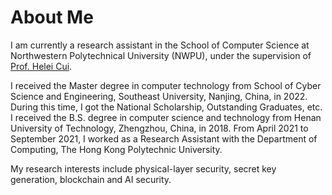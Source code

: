# About Me
I am currently a research assistant in the School of Computer Science at Northwestern Polytechnical University (NWPU), under the supervision of [Prof. Helei Cui](https://helei.pro/).

I received the Master degree in computer technology from School of Cyber Science and Engineering, Southeast University, Nanjing, China, in 2022. During this time, I got the National Scholarship, Outstanding Graduates, etc.
I received the B.S. degree in computer science and technology from Henan University of Technology, Zhengzhou, China, in 2018. From April 2021 to September 2021, I worked as a Research Assistant with the Department of Computing, The Hong Kong Polytechnic University. 

My research interests include physical-layer security, secret key generation, blockchain and AI security.
